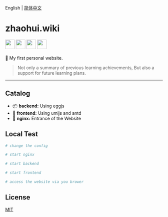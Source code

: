 English | [简体中文](./README_zh-CN.md)

# zhaohui.wiki 

<div align="left">
<img src="http://www.runoob.com/wp-content/uploads/2016/02/react.png" width="30" hegiht="30"/>
<img src="https://camo.githubusercontent.com/ba05c0ec5085fc7ecb51b4e1c0e369b77b548fee/68747470733a2f2f67772e616c697061796f626a656374732e636f6d2f7a6f732f726d73706f7274616c2f435a634a73584f5843714962676c426a547257732e706e67" width="30" hegiht="30"/>
<img src="https://gw.alipayobjects.com/zos/rmsportal/KDpgvguMpGfqaHPjicRK.svg" width="30" hegiht="30"/>
<img src="https://avatars2.githubusercontent.com/u/15833670?s=200&v=4" width="30" hegiht="30"/>
</div>
<br/>
🌋 My first personal website. 

> Not only a summary of previous learning achievements, But also a support for future learning plans.

---

## Catalog

* 📦 **backend:** Using eggjs
* 🏈 **frontend:** Using umijs and antd
* 🎉 **nginx:**  Entrance of the Website

## Local Test

```bash
# change the config

# start nginx

# start backend

# start frontend

# access the website via you brower

```

## License

[MIT](https://github.com/umijs/umi/blob/master/LICENSE)
